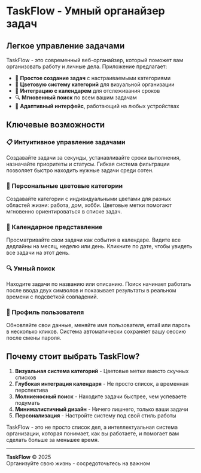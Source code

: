 # TaskFlow - Умный органайзер задач

## Легкое управление задачами

TaskFlow - это современный веб-органайзер, который поможет вам организовать работу и личные дела. Приложение предлагает:

- 📝 **Простое создание задач** с настраиваемыми категориями
- 🎨 **Цветовую систему категорий** для визуальной организации
- 📅 **Интеграцию с календарем** для отслеживания сроков
- 🔍 **Мгновенный поиск** по всем вашим задачам
- 📱 **Адаптивный интерфейс**, работающий на любых устройствах

## Ключевые возможности

### 📋 Интуитивное управление задачами
Создавайте задачи за секунды, устанавливайте сроки выполнения, назначайте приоритеты и статусы. Гибкая система фильтрации позволяет быстро находить нужные задачи среди сотен.

### 🎨 Персональные цветовые категории
Создавайте категории с индивидуальными цветами для разных областей жизни: работа, дом, хобби. Цветовые метки помогают мгновенно ориентироваться в списке задач.

### 📅 Календарное представление
Просматривайте свои задачи как события в календаре. Видите все дедлайны на месяц, неделю или день. Кликните по дате, чтобы увидеть все задачи на этот день.

### 🔍 Умный поиск
Находите задачи по названию или описанию. Поиск начинает работать после ввода двух символов и показывает результаты в реальном времени с подсветкой совпадений.

### 👤 Профиль пользователя
Обновляйте свои данные, меняйте имя пользователя, email или пароль в несколько кликов. Система автоматически сохраняет вашу сессию после смены пароля.

## Почему стоит выбрать TaskFlow?

1. **Визуальная система категорий** - Цветовые метки вместо скучных списков
2. **Глубокая интеграция календаря** - Не просто список, а временная перспектива
3. **Молниеносный поиск** - Находите задачи быстрее, чем успеваете подумать
4. **Минималистичный дизайн** - Ничего лишнего, только ваши задачи
5. **Персонализация** - Настройте систему под свой стиль работы

TaskFlow - это не просто список дел, а интеллектуальная система организации, которая понимает, как вы работаете, и помогает вам сделать больше за меньшее время.

---

**TaskFlow** © 2025  
Организуйте свою жизнь - сосредоточьтесь на важном
